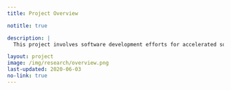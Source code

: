 ```yaml
---
title: Project Overview

notitle: true

description: |
  This project involves software development efforts for accelerated solution of differential and algebraic equations describing the kinetics of the electrochemical systems, integration of these solvers with machine learning approaches, and global optimization over the chemical design space.  The high-value candidates will be tested experimentally, validating the entire approach.  

layout: project
image: /img/research/overview.png
last-updated: 2020-06-03
no-link: true
---
```

